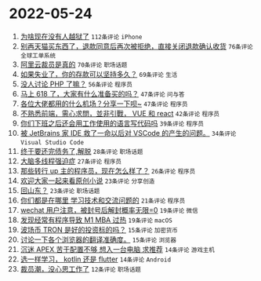# 2022-05-24

1. [为啥现在没有人越狱了](https://www.v2ex.com/t/854860) `112条评论` `iPhone`
1. [别再天猫买东西了，退款同意后再次被拒绝，直接关闭退款确认收货](https://www.v2ex.com/t/854856) `76条评论` `全球工单系统`
1. [阿里云裁员是真的](https://www.v2ex.com/t/854867) `70条评论` `职场话题`
1. [如果失业了，你的存款可以坚持多久？](https://www.v2ex.com/t/854916) `69条评论` `生活`
1. [没人讨论 PHP 了嘛？](https://www.v2ex.com/t/854863) `56条评论` `程序员`
1. [马上 618 了，大家有什么准备买的吗？](https://www.v2ex.com/t/854952) `47条评论` `问与答`
1. [各位大佬都用的什么机场？分享一下呗~](https://www.v2ex.com/t/854873) `47条评论` `程序员`
1. [不熟悉前端，需心求問，並非引戰， VUE 和 react](https://www.v2ex.com/t/854956) `42条评论` `程序员`
1. [你们下班之后还会用工作使用的语言写代码吗](https://www.v2ex.com/t/854929) `39条评论` `程序员`
1. [被 JetBrains 家 IDE 救了一命以后对 VSCode 的产生的问题。](https://www.v2ex.com/t/854928) `34条评论` `Visual Studio Code`
1. [终于要还完债务了,解脱](https://www.v2ex.com/t/854885) `28条评论` `职场话题`
1. [大脑多线程强迫症](https://www.v2ex.com/t/854947) `27条评论` `程序员`
1. [那些转行 up 主的程序员，现在怎么样了？](https://www.v2ex.com/t/854907) `26条评论` `程序员`
1. [欢迎大家一起来看原创小说](https://www.v2ex.com/t/854948) `23条评论` `分享创造`
1. [回山东？](https://www.v2ex.com/t/854858) `23条评论` `职场话题`
1. [你们都是在哪里 学习技术和交流问题的](https://www.v2ex.com/t/854903) `21条评论` `程序员`
1. [wechat 用户注意，被封号后解封概率无限=0](https://www.v2ex.com/t/854932) `19条评论` `微信`
1. [发现经常有程序导致 M1 MBA 过热](https://www.v2ex.com/t/854913) `19条评论` `macOS`
1. [波场币 TRON 是好的投资标的吗？](https://www.v2ex.com/t/854936) `15条评论` `加密货币`
1. [讨论一下各个浏览器的翻译准确度。](https://www.v2ex.com/t/854875) `15条评论` `浏览器`
1. [沉迷 APEX 苦于配置不够 想入一台电脑 求推荐](https://www.v2ex.com/t/854965) `14条评论` `游戏主机`
1. [选一样学习， kotlin 还是 flutter](https://www.v2ex.com/t/854910) `14条评论` `Android`
1. [裁员潮，没心思工作了](https://www.v2ex.com/t/854905) `12条评论` `职场话题`

